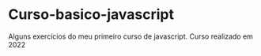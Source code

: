 # Curso-basico-javascript
Alguns exercícios do meu primeiro curso de javascript. Curso realizado em 2022
